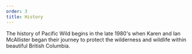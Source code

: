```yaml
---
order: 3
title: History
---
```


The history of Pacific Wild begins in the late 1980's when Karen and Ian McAllister began their journey to protect the wilderness and wildlife within beautiful British Columbia.
